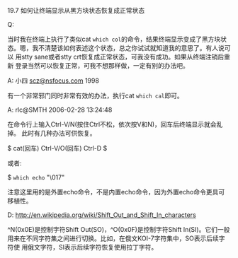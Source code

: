 19.7 如何让终端显示从黑方块状态恢复成正常状态

Q:

当时我在终端上执行了类似cat `which col`的命令，结果终端显示变成了黑方块状
态。嗯，我不清楚该如何表述这个状态，总之你试试就知道我的意思了。有人说可以
用stty sane或者stty crt恢复成正常状态，可我没有成功。如果从终端注销后重新
登录当然可以恢复正常，可我不想那样做，一定有别的办法吧。

A: 小四 <scz@nsfocus.com> 1998

有一个非常邪门同时非常有效的办法，执行cat `which cal`即可。

A: rlc@SMTH 2006-02-28 13:24:48

在命令行上输入Ctrl-V/N(按住Ctrl不松，依次按V和N)，回车后终端显示就会乱掉。
此时有几种办法可供恢复。

$ cat(回车)
Ctrl-V/O(回车)
Ctrl-D
$

或者:

$ `which echo` "\017"

注意这里用的是外置echo命令，不是内置echo命令，因为外置echo命令更具可移植性。

D: http://en.wikipedia.org/wiki/Shift_Out_and_Shift_In_characters

^N(0x0E)是控制字符Shift Out(SO)，^O(0x0F)是控制字符Shift In(SI)。它们一般
用来在不同字符集之间进行切换。比如，在俄文KOI-7字符集中，SO表示后续字符使
用俄文字符，SI表示后续字符恢复使用拉丁字符。